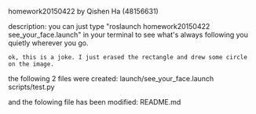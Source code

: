 homework20150422 by Qishen Ha (48156631)

description:
	you can just type "roslaunch homework20150422 see_your_face.launch" in your terminal to see what's always following you quietly wherever you go.

	ok, this is a joke. I just erased the rectangle and drew some circle on the image.

the following 2 files were created:
launch/see_your_face.launch
scripts/test.py

and the folowing file has been modified:
README.md

